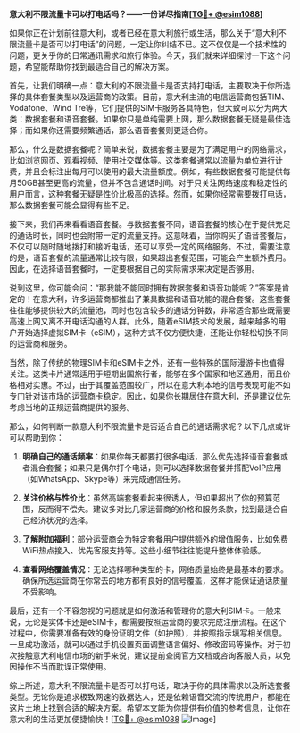 **意大利不限流量卡可以打电话吗？——一份详尽指南[[TG💪+ @esim1088](https://t.me/s/esim1088)]**

如果你正在计划前往意大利，或者已经在意大利旅行或生活，那么关于“意大利不限流量卡是否可以打电话”的问题，一定让你纠结不已。这不仅仅是一个技术性的问题，更关乎你的日常通讯需求和旅行体验。今天，我们就来详细探讨一下这个问题，希望能帮助你找到最适合自己的解决方案。

首先，让我们明确一点：意大利的不限流量卡是否支持打电话，主要取决于你所选择的具体套餐类型以及运营商的政策。目前，意大利主流的电信运营商包括TIM、Vodafone、Wind Tre等，它们提供的SIM卡服务各具特色，但大致可以分为两大类：数据套餐和语音套餐。如果你只是单纯需要上网，那么数据套餐无疑是最佳选择；而如果你还需要频繁通话，那么语音套餐则更适合你。

那么，什么是数据套餐呢？简单来说，数据套餐主要是为了满足用户的网络需求，比如浏览网页、观看视频、使用社交媒体等。这类套餐通常以流量为单位进行计费，并且会标注出每月可以使用的最大流量额度。例如，有些数据套餐可能提供每月50GB甚至更高的流量，但并不包含通话时间。对于只关注网络速度和稳定性的用户而言，这种套餐无疑是性价比极高的选择。然而，如果你经常需要拨打电话，那么数据套餐可能会显得有些不足。

接下来，我们再来看看语音套餐。与数据套餐不同，语音套餐的核心在于提供充足的通话时长，同时也会附带一定的流量支持。这意味着，当你购买了语音套餐后，不仅可以随时随地拨打和接听电话，还可以享受一定的网络服务。不过，需要注意的是，语音套餐的流量通常比较有限，如果超出套餐范围，可能会产生额外费用。因此，在选择语音套餐时，一定要根据自己的实际需求来决定是否够用。

说到这里，你可能会问：“那我能不能同时拥有数据套餐和语音功能呢？”答案是肯定的！在意大利，许多运营商都推出了兼具数据和语音功能的混合套餐。这些套餐往往能够提供较大的流量池，同时也包含较多的通话分钟数，非常适合那些既需要高速上网又离不开电话沟通的人群。此外，随着eSIM技术的发展，越来越多的用户开始选择虚拟SIM卡（eSIM），这种方式不仅方便快捷，还能让你轻松切换不同的运营商和服务。

当然，除了传统的物理SIM卡和eSIM卡之外，还有一些特殊的国际漫游卡也值得关注。这类卡片通常适用于短期出国旅行者，能够在多个国家和地区通用，而且价格相对实惠。不过，由于其覆盖范围较广，所以在意大利本地的信号表现可能不如专门针对该市场的运营商卡稳定。因此，如果你长期居住在意大利，还是建议优先考虑当地的正规运营商提供的服务。

那么，如何判断一款意大利不限流量卡是否适合自己的通话需求呢？以下几点或许可以帮助到你：

1. **明确自己的通话频率**：如果你每天都要打很多电话，那么优先选择语音套餐或者混合套餐；如果只是偶尔打个电话，则可以选择数据套餐并搭配VoIP应用（如WhatsApp、Skype等）来完成通信任务。
   
2. **关注价格与性价比**：虽然高端套餐看起来很诱人，但如果超出了你的预算范围，反而得不偿失。建议多对比几家运营商的价格和服务条款，找到最适合自己经济状况的选择。
   
3. **了解附加福利**：部分运营商会为特定套餐用户提供额外的增值服务，比如免费WiFi热点接入、优先客服支持等。这些小细节往往能提升整体体验感。
   
4. **查看网络覆盖情况**：无论选择哪种类型的卡，网络质量始终是最基本的要求。确保所选运营商在你常去的地方都有良好的信号覆盖，这样才能保证通话质量不受影响。

最后，还有一个不容忽视的问题就是如何激活和管理你的意大利SIM卡。一般来说，无论是实体卡还是eSIM卡，都需要按照运营商的要求完成注册流程。在这个过程中，你需要准备有效的身份证明文件（如护照），并按照指示填写相关信息。一旦成功激活，就可以通过手机设置页面调整语言偏好、修改密码等操作。对于初次接触意大利电信市场的新手来说，建议提前查阅官方文档或咨询客服人员，以免因操作不当而耽误正常使用。

综上所述，意大利不限流量卡是否可以打电话，取决于你的具体需求以及所选套餐类型。无论你是追求极致网速的数据达人，还是依赖语音交流的传统用户，都能在这片土地上找到合适的解决方案。希望本文能为你提供有价值的参考信息，让你在意大利的生活更加便捷愉快！[[TG💪+ @esim1088](https://t.me/s/esim1088) ![Image](https://i.postimg.cc/4NQfJmqS/Snipaste-2025-05-13-00-14-12.png)]
